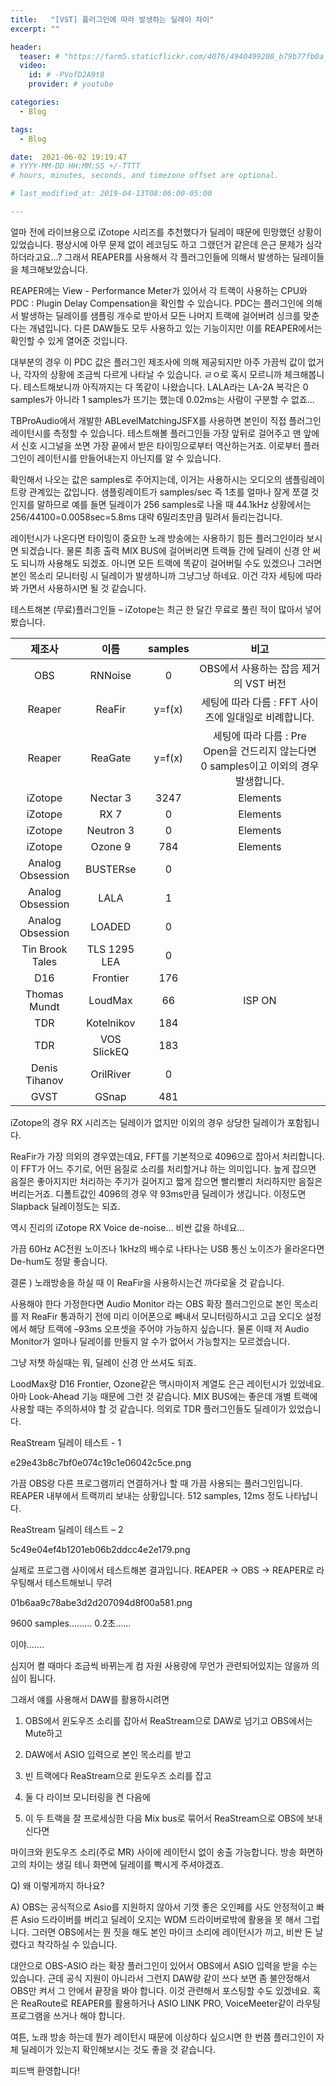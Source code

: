 ```yaml
---
title:   "[VST] 플러그인에 따라 발생하는 딜레이 차이"
excerpt: ""

header:
  teaser: # "https://farm5.staticflickr.com/4076/4940499208_b79b77fb0a_z.jpg"
  video:
    id: # -PVofD2A9t8
    provider: # youtube

categories:
  - Blog

tags:
  - Blog

date:  2021-06-02 19:19:47
# YYYY-MM-DD HH:MM:SS +/-TTTT 
# hours, minutes, seconds, and timezone offset are optional.

# last_modified_at: 2019-04-13T08:06:00-05:00

---
```


얼마 전에 라이브용으로 iZotope 시리즈를 추천했다가 딜레이 때문에 민망했던 상황이 있었습니다. 평상시에 아무 문제 없이 레코딩도 하고 그랬던거 같은데 은근 문제가 심각하더라고요...? 그래서 REAPER를 사용해서 각 플러그인들에 의해서 발생하는 딜레이들을 체크해보았습니다.


REAPER에는 View - Performance Meter가 있어서 각 트랙이 사용하는 CPU와 PDC : Plugin Delay Compensation을 확인할 수 있습니다. PDC는 플러그인에 의해서 발생하는 딜레이를 샘플링 개수로 받아서 모든 나머지 트랙에 걸어버려 싱크를 맞춘다는 개념입니다. 다른 DAW들도 모두 사용하고 있는 기능이지만 이를 REAPER에서는 확인할 수 있게 열어준 것입니다. 


대부분의 경우 이 PDC 값은 플러그인 제조사에 의해 제공되지만 아주 가끔씩 값이 없거나, 각자의 상황에 조금씩 다르게 나타날 수 있습니다. ㄹㅇ로 혹시 모르니까 체크해봅니다. 테스트해보니까 아직까지는 다 똑같이 나왔습니다. LALA라는 LA-2A 복각은 0 samples가 아니라 1 samples가 뜨기는 했는데 0.02ms는 사람이 구분할 수 없죠...


TBProAudio에서 개발한 ABLevelMatchingJSFX를 사용하면 본인이 직접 플러그인 레이턴시를 측정할 수 있습니다. 테스트해볼 플러그인들 가장 앞뒤로 걸어주고 맨 앞에서 신호 시그널을 쏘면 가장 끝에서 받은 타이밍으로부터 역산하는거죠. 이로부터 플러그인이 레이턴시를 만들어내는지 아닌지를 알 수 있습니다. 


확인해서 나오는 값은 samples로 주어지는데, 이거는 사용하시는 오디오의 샘플링레이트랑 관계있는 값입니다. 샘플링레이트가 samples/sec 즉 1초를 얼마나 잘게 쪼갤 것인지를 말하므로 예를 들면 딜레이가 256 samples로 나올 때 44.1kHz 상황에서는 256/44100=0.0058sec=5.8ms 대략 6밀리초만큼 밀려서 들리는겁니다. 


레이턴시가 나온다면 타이밍이 중요한 노래 방송에는 사용하기 힘든 플러그인이라 보시면 되겠습니다. 물론 최종 출력 MIX BUS에 걸어버리면 트랙들 간에 딜레이 신경 안 써도 되니까 사용해도 되겠죠. 아니면 모든 트랙에 똑같이 걸어버릴 수도 있겠으나 그러면 본인 목소리 모니터링 시 딜레이가 발생하니까 그냥그냥 하네요. 이건 각자 세팅에 따라 봐 가면서 사용하시면 될 것 같습니다. 


테스트해본 (무료)플러그인들 – iZotope는 최근 한 달간 무료로 풀린 적이 많아서 넣어봤습니다. 


|      제조사      	|     이름     	| samples 	|                                          비고                                         	|
|:----------------:	|:------------:	|:-------:	|:-------------------------------------------------------------------------------------:	|
|        OBS       	|    RNNoise   	|    0    	| OBS에서 사용하는 잡음 제거의 VST 버전                                                 	|
|      Reaper      	|    ReaFir    	|  y=f(x) 	| 세팅에 따라 다름 : FFT 사이즈에 일대일로 비례합니다.                                  	|
|      Reaper      	|    ReaGate   	|  y=f(x) 	| 세팅에 따라 다름 : Pre Open을 건드리지 않는다면 0 samples이고 이외의 경우 발생합니다. 	|
|      iZotope     	|   Nectar 3   	|   3247  	| Elements                                                                              	|
|      iZotope     	|     RX 7     	|    0    	| Elements                                                                              	|
|      iZotope     	|   Neutron 3  	|    0    	| Elements                                                                              	|
|      iZotope     	|    Ozone 9   	|   784   	| Elements                                                                              	|
| Analog Obsession 	|   BUSTERse   	|    0    	|                                                                                       	|
| Analog Obsession 	|     LALA     	|    1    	|                                                                                       	|
| Analog Obsession 	|    LOADED    	|    0    	|                                                                                       	|
|  Tin Brook Tales 	| TLS 1295 LEA 	|    0    	|                                                                                       	|
|        D16       	|   Frontier   	|   176   	|                                                                                       	|
|   Thomas Mundt   	|    LoudMax   	|    66   	| ISP ON                                                                                	|
|        TDR       	|  Kotelnikov  	|   184   	|                                                                                       	|
|        TDR       	|  VOS SlickEQ 	|   183   	|                                                                                       	|
|   Denis Tihanov  	|   OrilRiver  	|    0    	|                                                                                       	|
|       GVST       	|     GSnap    	|   481   	|                                                                                       	|


iZotope의 경우 RX 시리즈는 딜레이가 없지만 이외의 경우 상당한 딜레이가 포함됩니다. 

ReaFir가 가장 의외의 경우였는데요, FFT를 기본적으로 4096으로 잡아서 처리합니다. 이 FFT가 어느 주기로, 어떤 음질로 소리를 처리할거냐 하는 의미입니다. 높게 잡으면 음질은 좋아지지만 처리하는 주기가 길어지고 짧게 잡으면 빨리빨리 처리하지만 음질은 버리는거죠. 디폴트값인 4096의 경우 약 93ms만큼 딜레이가 생깁니다. 이정도면 Slapback 딜레이정도는 되죠. 

역시 진리의 iZotope RX Voice de-noise... 비싼 값을 하네요...

가끔 60Hz AC전원 노이즈나 1kHz의 배수로 나타나는 USB 통신 노이즈가 올라온다면 De-hum도 정말 좋습니다. 



결론 ) 노래방송을 하실 때 이 ReaFir을 사용하시는건 까다로울 것 같습니다.

사용해야 한다 가정한다면 Audio Monitor 라는 OBS 확장 플러그인으로 본인 목소리를 저 ReaFir 통과하기 전에 미리 이어폰으로 빼내서 모니터링하시고 고급 오디오 설정에서 해당 트랙에 –93ms 오프셋을 주어야 가능하지 싶습니다. 물론 이때 저 Audio Monitor가 얼마나 딜레이를 만들지 알 수가 없어서 가능할지는 모르겠습니다.

그냥 저챗 하실때는 뭐, 딜레이 신경 안 쓰셔도 되죠.



LoodMax랑 D16 Frontier, Ozone같은 맥시마이저 계열도 은근 레이턴시가 있었네요. 아마 Look-Ahead 기능 때문에 그런 것 같습니다. MIX BUS에는 좋은데 개별 트랙에 사용할 때는 주의하셔야 할 것 같습니다. 의외로 TDR 플러그인들도 딜레이가 있었습니다. 



ReaStream 딜레이 테스트 - 1

e29e43b8c7bf0e074c19c1e06042c5ce.png

가끔 OBS랑 다른 프로그램끼리 연결하거나 할 때 가끔 사용되는 플러그인입니다. REAPER  내부에서 트랙끼리 보내는 상황입니다. 512 samples, 12ms 정도 나타납니다.



ReaStream 딜레이 테스트 – 2

5c49e04ef4b1201eb06b2ddcc4e2e179.png

실제로 프로그램 사이에서 테스트해본 결과입니다. REAPER -> OBS -> REAPER로 라우팅해서 테스트해보니 무려

01b6aa9c78abe3d2d207094d8f00a581.png

9600 samples......... 0.2초......

이야.......

심지어 켤 때마다 조금씩 바뀌는게 컴 자원 사용량에 무언가 관련되어있지는 않을까 의심이 됩니다. 



그래서 얘를 사용해서 DAW를 활용하시려면 

1. OBS에서 윈도우즈 소리를 잡아서 ReaStream으로 DAW로 넘기고 OBS에서는 Mute하고

2. DAW에서 ASIO 입력으로 본인 목소리를 받고 

3. 빈 트랙에다 ReaStream으로 윈도우즈 소리를 잡고

4. 둘 다 라이브 모니터링을 켠 다음에 

5. 이 두 트랙을 잘 프로세싱한 다음 Mix bus로 묶어서 ReaStream으로 OBS에 보내신다면 

마이크와 윈도우즈 소리(주로 MR) 사이에 레이턴시 없이 송출 가능합니다. 방송 화면하고의 차이는 생길 테니 화면에 딜레이를 빡시게 주셔야겠죠. 



Q) 왜 이렇게까지 하나요? 

A) OBS는 공식적으로 Asio를 지원하지 않아서 기껏 좋은 오인페를 사도 안정적이고 빠른 Asio 드라이버를 버리고 딜레이 오지는 WDM 드라이버로밖에 활용을 못 해서 그럽니다. 그러면 OBS에서는 뭔 짓을 해도 본인 마이크 소리에 레이턴시가 끼고, 비싼 돈 날렸다고 착각하실 수 있습니다. 

대안으로 OBS-ASIO 라는 확장 플러그인이 있어서 OBS에서 ASIO 입력을 받을 수는 있습니다. 근데 공식 지원이 아니라서 그런지 DAW랑 같이 쓰다 보면 좀 불안정해서 OBS만 켜서 그 안에서 끝장을 봐야 합니다. 이것 관련해서 포스팅할 수도 있겠네요. 혹은 ReaRoute로 REAPER를 활용하거나 ASIO LINK PRO, VoiceMeeter같이 라우팅 프로그램을 쓰거나 해야 합니다.



여튼, 노래 방송 하는데 뭔가 레이턴시 때문에 이상하다 싶으시면 한 번쯤 플러그인이 자체 딜레이가 있는지 확인해보시는 것도 좋을 것 같습니다. 

피드백 환영합니다!
